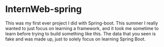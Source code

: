 # InternWeb-spring
This was my first ever project I did with Spring-boot. This summer I really wanted to just focus on learning a framework, and it took me sometime to learn before trying to build something like this.  The data that you seen is fake and was made up, just to solely focus on learning Spring Boot.




